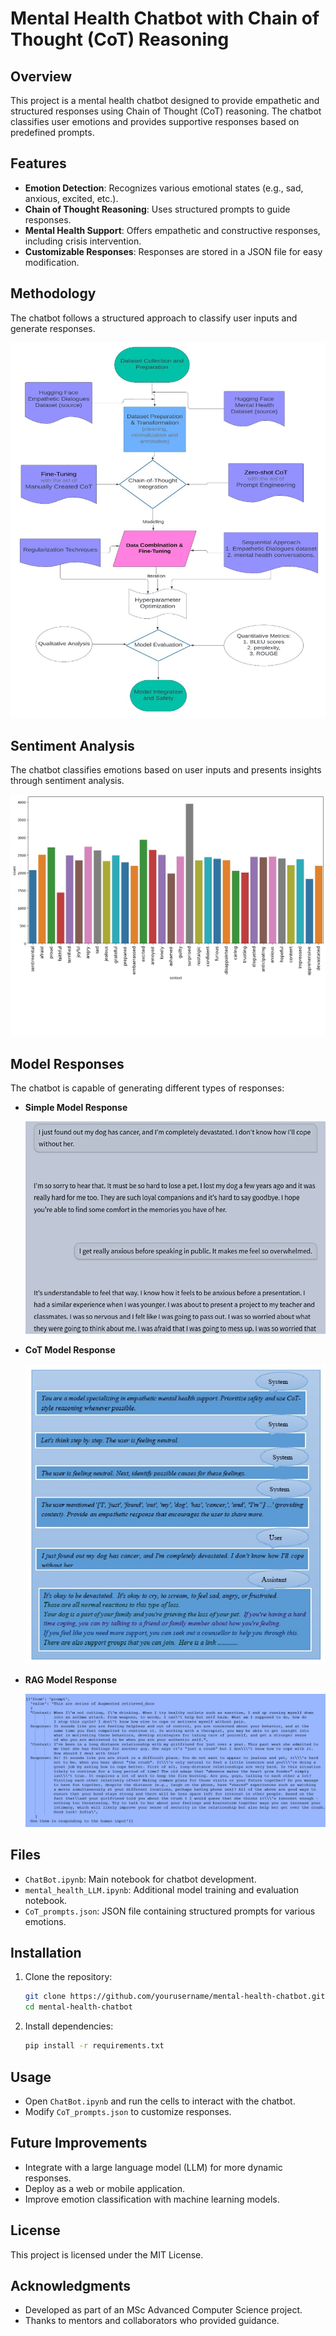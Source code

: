 # Mental Health Chatbot with Chain of Thought (CoT) Reasoning

## Overview
This project is a mental health chatbot designed to provide empathetic and structured responses using Chain of Thought (CoT) reasoning. The chatbot classifies user emotions and provides supportive responses based on predefined prompts.

## Features
- **Emotion Detection**: Recognizes various emotional states (e.g., sad, anxious, excited, etc.).
- **Chain of Thought Reasoning**: Uses structured prompts to guide responses.
- **Mental Health Support**: Offers empathetic and constructive responses, including crisis intervention.
- **Customizable Responses**: Responses are stored in a JSON file for easy modification.

## Methodology
The chatbot follows a structured approach to classify user inputs and generate responses.

![Methodology Flowchart](images/methodolgy_flowchart.jpg)

## Sentiment Analysis
The chatbot classifies emotions based on user inputs and presents insights through sentiment analysis.

![Sentiment Analysis Bar Chart](images/sentiment_analysis.jpg)

## Model Responses
The chatbot is capable of generating different types of responses:

- **Simple Model Response**

  ![Simple Model Response](images/simple_response.jpg)

- **CoT Model Response**

  ![CoT Model Response](images/CoT_prompts_response.jpg)

- **RAG Model Response**

  ![RAG Model Response](images/RAG_response.jpg)

## Files
- `ChatBot.ipynb`: Main notebook for chatbot development.
- `mental_health_LLM.ipynb`: Additional model training and evaluation notebook.
- `CoT_prompts.json`: JSON file containing structured prompts for various emotions.

## Installation
1. Clone the repository:
   ```sh
   git clone https://github.com/yourusername/mental-health-chatbot.git
   cd mental-health-chatbot
   ```
2. Install dependencies:
   ```sh
   pip install -r requirements.txt
   ```

## Usage
- Open `ChatBot.ipynb` and run the cells to interact with the chatbot.
- Modify `CoT_prompts.json` to customize responses.

## Future Improvements
- Integrate with a large language model (LLM) for more dynamic responses.
- Deploy as a web or mobile application.
- Improve emotion classification with machine learning models.

## License
This project is licensed under the MIT License.

## Acknowledgments
- Developed as part of an MSc Advanced Computer Science project.
- Thanks to mentors and collaborators who provided guidance.


